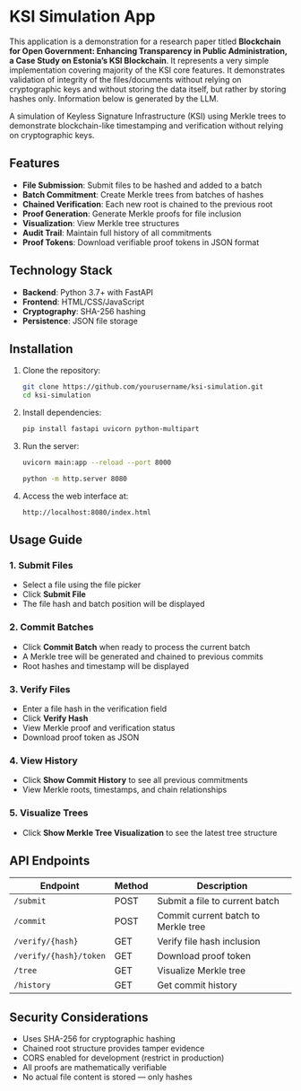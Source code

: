 # KSI Simulation App

This application is a demonstration for a research paper titled **Blockchain for Open Government: Enhancing Transparency in Public Administration, a Case Study on Estonia’s KSI Blockchain**. It represents a very simple implementation covering majority of the KSI core features. It demonstrates validation of integrity of the files/documents without relying on cryptographic keys and without storing the data itself, but rather by storing hashes only. Information below is generated by the LLM.

A simulation of Keyless Signature Infrastructure (KSI) using Merkle trees to demonstrate blockchain-like timestamping and verification without relying on cryptographic keys.

## Features

- **File Submission**: Submit files to be hashed and added to a batch
- **Batch Commitment**: Create Merkle trees from batches of hashes
- **Chained Verification**: Each new root is chained to the previous root
- **Proof Generation**: Generate Merkle proofs for file inclusion
- **Visualization**: View Merkle tree structures
- **Audit Trail**: Maintain full history of all commitments
- **Proof Tokens**: Download verifiable proof tokens in JSON format

## Technology Stack

- **Backend**: Python 3.7+ with FastAPI
- **Frontend**: HTML/CSS/JavaScript
- **Cryptography**: SHA-256 hashing
- **Persistence**: JSON file storage

## Installation

1. Clone the repository:

    ```bash
    git clone https://github.com/yourusername/ksi-simulation.git
    cd ksi-simulation
    ```

2. Install dependencies:

    ```bash
    pip install fastapi uvicorn python-multipart
    ```

3. Run the server:

    ```bash
    uvicorn main:app --reload --port 8000
    ```

    ```bash
    python -m http.server 8080
    ```

4. Access the web interface at:

    ```
    http://localhost:8080/index.html
    ```

## Usage Guide

### 1. Submit Files

- Select a file using the file picker
- Click **Submit File**
- The file hash and batch position will be displayed

### 2. Commit Batches

- Click **Commit Batch** when ready to process the current batch
- A Merkle tree will be generated and chained to previous commits
- Root hashes and timestamp will be displayed

### 3. Verify Files

- Enter a file hash in the verification field
- Click **Verify Hash**
- View Merkle proof and verification status
- Download proof token as JSON

### 4. View History

- Click **Show Commit History** to see all previous commitments
- View Merkle roots, timestamps, and chain relationships

### 5. Visualize Trees

- Click **Show Merkle Tree Visualization** to see the latest tree structure

## API Endpoints

| Endpoint               | Method | Description                   |
|------------------------|--------|-------------------------------|
| `/submit`              | POST   | Submit a file to current batch |
| `/commit`              | POST   | Commit current batch to Merkle tree |
| `/verify/{hash}`       | GET    | Verify file hash inclusion     |
| `/verify/{hash}/token` | GET    | Download proof token           |
| `/tree`                | GET    | Visualize Merkle tree          |
| `/history`             | GET    | Get commit history             |

## Security Considerations

- Uses SHA-256 for cryptographic hashing
- Chained root structure provides tamper evidence
- CORS enabled for development (restrict in production)
- All proofs are mathematically verifiable
- No actual file content is stored — only hashes
